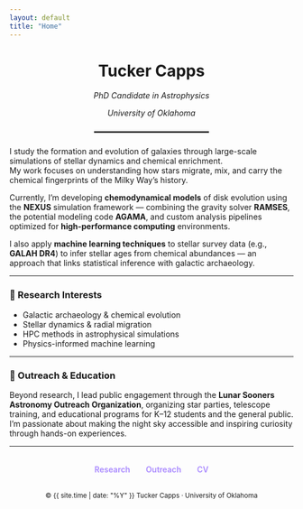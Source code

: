 ```yaml
---
layout: default
title: "Home"
---
```


<div align="center">

<h1><strong>Tucker Capps</strong></h1>
<p><em>PhD Candidate in Astrophysics</em></p>
<p><em>University of Oklahoma</em></p>

<hr style="width:40%; border:1px solid #444; margin:1.5rem auto;">

</div>

I study the formation and evolution of galaxies through large-scale simulations of stellar dynamics and chemical enrichment.  
My work focuses on understanding how stars migrate, mix, and carry the chemical fingerprints of the Milky Way’s history.

Currently, I’m developing **chemodynamical models** of disk evolution using the **NEXUS** simulation framework — combining the gravity solver **RAMSES**, the potential modeling code **AGAMA**, and custom analysis pipelines optimized for **high-performance computing** environments.

I also apply **machine learning techniques** to stellar survey data (e.g., **GALAH DR4**) to infer stellar ages from chemical abundances — an approach that links statistical inference with galactic archaeology.

---

### 🧠 Research Interests
- Galactic archaeology & chemical evolution  
- Stellar dynamics & radial migration  
- HPC methods in astrophysical simulations  
- Physics-informed machine learning

---

### 🔭 Outreach & Education
Beyond research, I lead public engagement through the **Lunar Sooners Astronomy Outreach Organization**, organizing star parties, telescope training, and educational programs for K–12 students and the general public.  
I’m passionate about making the night sky accessible and inspiring curiosity through hands-on experiences.

---

<div align="center" style="margin-top:2rem;">

<a href="/research" style="margin:0 12px; text-decoration:none; color:#a989ff; font-weight:600;">Research</a>
<a href="/outreach" style="margin:0 12px; text-decoration:none; color:#a989ff; font-weight:600;">Outreach</a>
<a href="/cv" style="margin:0 12px; text-decoration:none; color:#a989ff; font-weight:600;">CV</a>

</div>

<br>

<div align="center">
<sub>© {{ site.time | date: "%Y" }} Tucker Capps · University of Oklahoma</sub>
</div>

